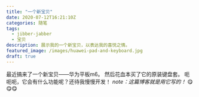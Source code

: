```yaml
---
title: "一个新宝贝"
date: 2020-07-12T16:21:10Z
categories: 随笔
tags:
  - jibber-jabber
  - 宝贝
description: 展示我的一个新宝贝，以表达我的喜悦之情。
featured_image: /images/huawei-pad-and-keyboard.jpg
draft: true
---
```

最近搞来了一个新宝贝——华为平板m6。
然后花血本买了它的原装键盘套。
呃呃呃，它会有什么功能呢？还待我慢慢开发！
*note：这篇博客就是用它写的！* 😋😋😋
